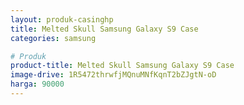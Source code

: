 ```yaml
---
layout: produk-casinghp
title: Melted Skull Samsung Galaxy S9 Case
categories: samsung

# Produk
product-title: Melted Skull Samsung Galaxy S9 Case
image-drive: 1R5472thrwfjMQnuMNfKqnT2bZJgtN-oD
harga: 90000
---
```

